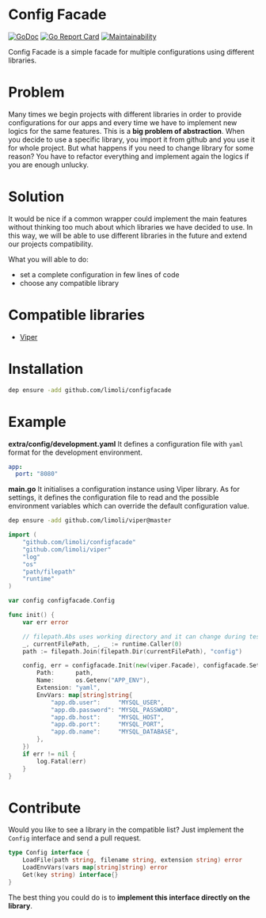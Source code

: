 # Config Facade
[![GoDoc](https://godoc.org/limoli/dbshift?status.svg)](https://godoc.org/github.com/limoli/dbshift)
[![Go Report Card](https://goreportcard.com/badge/github.com/limoli/configfacade)](https://goreportcard.com/report/github.com/limoli/configfacade)
[![Maintainability](https://api.codeclimate.com/v1/badges/988c97ce3d1495e953a2/maintainability)](https://codeclimate.com/github/limoli/configfacade/maintainability)

Config Facade is a simple facade for multiple configurations using different libraries.

# Problem
Many times we begin projects with different libraries in order to provide configurations for our apps and every time we have to implement new logics for the same features. This is a **big problem of abstraction**.
When you decide to use a specific library, you import it from github and you use it for whole project. But what happens if you need to change library for some reason? You have to refactor everything and implement again the logics if you are enough unlucky.

# Solution
It would be nice if a common wrapper could implement the main features without thinking too much about which libraries we have decided to use. In this way, we will be able to use different libraries in the future and extend our projects compatibility.

What you will able to do:
- set a complete configuration in few lines of code
- choose any compatible library
 
# Compatible libraries
- [Viper](https://github.com/limoli/viper)

# Installation

```sh
dep ensure -add github.com/limoli/configfacade
``` 

# Example

**extra/config/development.yaml**
It defines a configuration file with `yaml` format for the development environment.
```yaml
app:
  port: "8080"
```

**main.go**
It initialises a configuration instance using Viper library. As for settings, it defines the configuration file to read and the possible environment variables which can override the default configuration value.

```sh
dep ensure -add github.com/limoli/viper@master
``` 

```go
import (
	"github.com/limoli/configfacade"
	"github.com/limoli/viper"
	"log"
	"os"
	"path/filepath"
	"runtime"
)

var config configfacade.Config

func init() {
	var err error

	// filepath.Abs uses working directory and it can change during tests
	_, currentFilePath, _, _ := runtime.Caller(0)
	path := filepath.Join(filepath.Dir(currentFilePath), "config")

	config, err = configfacade.Init(new(viper.Facade), configfacade.Settings{
		Path:      path,
		Name:      os.Getenv("APP_ENV"),
		Extension: "yaml",
		EnvVars: map[string]string{
			"app.db.user":     "MYSQL_USER",
			"app.db.password": "MYSQL_PASSWORD",
			"app.db.host":     "MYSQL_HOST",
			"app.db.port":     "MYSQL_PORT",
			"app.db.name":     "MYSQL_DATABASE",
		},
	})
	if err != nil {
		log.Fatal(err)
	}
}
``` 

# Contribute
Would you like to see a library in the compatible list? 
Just implement the `Config` interface and send a pull request.

```go
type Config interface {
	LoadFile(path string, filename string, extension string) error
	LoadEnvVars(vars map[string]string) error
	Get(key string) interface{}
}
```
The best thing you could do is to **implement this interface directly on the library**.


